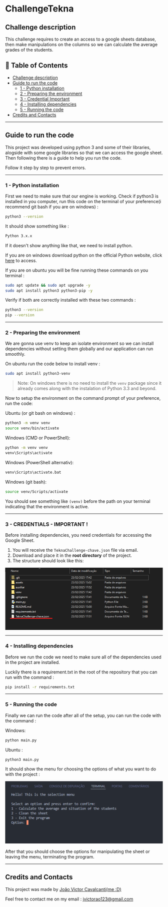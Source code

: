 # ChallengeTekna

## Challenge description

This challenge requires to create an access to a google sheets database, then make manipulations on the columns so we can calculate the average grades of the students.

## 📌 Table of Contents
- [Challenge description](#challenge-description)
- [Guide to run the code](#guide-to-run-the-code)
  - [1 - Python installation](#1---python-installation)
  - [2 - Preparing the environment](#2---preparing-the-environment)
  - [3 - Credential Important](#3---credentials---important-)
  - [4 - Installing dependencies](#4---installing-dependencies)
  - [5 - Running the code](#5---running-the-code)
- [Credits and Contacts](#credits-and-contacts)

---

## Guide to run the code 

This project was developed using python 3 and some of their libraries, alogside with some google libraries so that we can access the google sheet.
Then following there is a guide to help you run the code.

Follow it step by step to prevent errors.

---

### 1 - Python installation

First we need to make sure that our engine is working. Check if python3 is installed in you computer, run this code on the terminal of your preference(i recommend git bash if you are on windows) :

``` bash
python3 --version
```

It should show something like :

```bash
Python 3.x.x
```

If it doesn't show anything like that, we need to install python. 

If you are on windows download python on the official Python website, click [here](https://www.python.org/downloads/) to access.

If you are on ubuntu you will be fine running these commands on you terminal :

```bash
sudo apt update && sudo apt upgrade -y
sudo apt install python3 python3-pip -y
```

Verify if both are correctly installed with these two commands :

```bash
python3 --version
pip --version
```

---

### 2 - Preparing the environment

We are gonna use venv to keep an isolate environment so we can install dependencies without setting them globally and our application can run smoothly.

On ubuntu run the code below to install venv :

```bash
sudo apt install python3-venv
```

> Note: On windows there is no need to install the `venv` package since it already comes along with the instalation of Python 3.3 and beyond.

Now to setup the environment on the command prompt of your preference, run the code:

Ubuntu (or git bash on windows) :
```bash
python3 -m venv venv
source venv/bin/activate
```

Windows (CMD or PowerShell):
```bash
python -m venv venv
venv\Scripts\activate
```

Windows (PowerShell alternativ):
```bash
venv\Scripts\activate.bat
```

Windows (git bash):
```bash
source venv/Scripts/activate
```

You should see something like `(venv)` before the path on your terminal indicating that the environment is active.

--- 

### 3 - CREDENTIALS - IMPORTANT !

Before installing dependencies, you need credentials for accessing the Google Sheet.

1. You will receive the `TeknaChallenge-chave.json` file via email.
2. Download and place it in the **root directory** of the project.
3. The structure should look like this:

![](./assets/readme_imgs/root_directory_with_key.png)
 
 ---

### 4 - Installing dependencies

Before we run the code we need to make sure all of the dependencies used in the project are installed.

Luckily there is a requirement.txt in the root of the repository that you can run with the command :

```bash
pip install -r requirements.txt
```

---

### 5 - Running the code

Finally we can run the code after all of the setup, you can run the code with the command :

Windows:
```bash
python main.py
```

Ubuntu :
```bash
python3 main.py
```

It should show the menu for choosing the options of what you want to do with the project :  

![](./assets/readme_imgs/options_menu.png)

After that you should choose the options for manipulating the sheet or leaving the menu, terminating the program.

---

## Credits and Contacts

This project was made by [João Victor Cavalcanti(me :D)](https://www.linkedin.com/in/joaovictorcavalcanti272105196/)

Feel free to contact me on my email : jvictorao123@gmail.com
